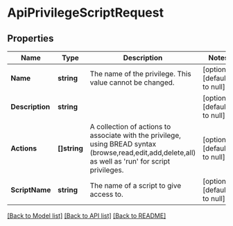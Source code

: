 # ApiPrivilegeScriptRequest

## Properties
Name | Type | Description | Notes
------------ | ------------- | ------------- | -------------
**Name** | **string** | The name of the privilege.  This value cannot be changed. | [optional] [default to null]
**Description** | **string** |  | [optional] [default to null]
**Actions** | **[]string** | A collection of actions to associate with the privilege, using BREAD syntax (browse,read,edit,add,delete,all) as well as &#39;run&#39; for script privileges. | [optional] [default to null]
**ScriptName** | **string** | The name of a script to give access to. | [optional] [default to null]

[[Back to Model list]](../README.md#documentation-for-models) [[Back to API list]](../README.md#documentation-for-api-endpoints) [[Back to README]](../README.md)


